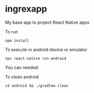 # ingrexapp

My base app to project React Native apps

To run

```
npm install
```

To execute in android device or emulator
```
npx react-native run-android
```

You can needed:

To clean android

```
cd android && ./gradlew clean
```
